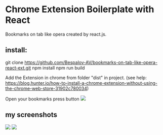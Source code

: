 # Chrome Extension Boilerplate with React

Bookmarks on tab like opera created by react.js.

## install:

git clone https://github.com/Bespalov-AV/bookmarks-on-tab-like-opera-react-ext.git
npm install
npm run build

Add the Extension in chrome from folder "dist" in project.
(see help: https://blog.hunter.io/how-to-install-a-chrome-extension-without-using-the-chrome-web-store-31902c780034)

Open your bookmarks press button
![](https://github.com/Bespalov-AV/bookmarks-on-tab-like-opera-react-extraw/master/screenshots/panel.png)

## my screenshots
![](https://github.com/Bespalov-AV/bookmarks-on-tab-like-opera-react-extraw/master/screenshots/main-window.png)
![](https://github.com/Bespalov-AV/bookmarks-on-tab-like-opera-react-extraw/master/screenshots/open-folder.png)
